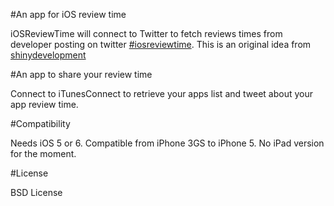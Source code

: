 #An app for iOS review time

iOSReviewTime will connect to Twitter to fetch reviews times from developer posting on twitter [ #iosreviewtime](https://twitter.com/search?q=%23iosreviewtime). This is an original idea from [shinydevelopment](http://reviewtimes.shinydevelopment.com/)

#An app to share your review time

Connect to iTunesConnect to retrieve your apps list and tweet about your app review time.

#Compatibility

Needs iOS 5 or 6. Compatible from iPhone 3GS to iPhone 5. No iPad version for the moment.

#License

BSD License